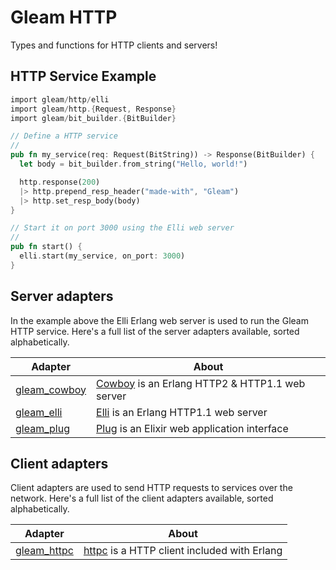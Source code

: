 # Gleam HTTP

Types and functions for HTTP clients and servers!

## HTTP Service Example

```rust
import gleam/http/elli
import gleam/http.{Request, Response}
import gleam/bit_builder.{BitBuilder}

// Define a HTTP service
//
pub fn my_service(req: Request(BitString)) -> Response(BitBuilder) {
  let body = bit_builder.from_string("Hello, world!")

  http.response(200)
  |> http.prepend_resp_header("made-with", "Gleam")
  |> http.set_resp_body(body)
}

// Start it on port 3000 using the Elli web server
//
pub fn start() {
  elli.start(my_service, on_port: 3000)
}
```

## Server adapters

In the example above the Elli Erlang web server is used to run the Gleam HTTP
service. Here's a full list of the server adapters available, sorted
alphabetically.

| Adapter                        | About                                                    |
| ---                            | ---                                                      |
| [gleam_cowboy][cowboy-adapter] | [Cowboy][cowboy] is an Erlang HTTP2 & HTTP1.1 web server |
| [gleam_elli][elli-adapter]     | [Elli][elli] is an Erlang HTTP1.1 web server             |
| [gleam_plug][plug-adapter]     | [Plug][plug] is an Elixir web application interface      |

[cowboy]:https://github.com/ninenines/cowboy
[cowboy-adapter]: https://github.com/gleam-lang/cowboy
[elli]:https://github.com/elli-lib/elli
[elli-adapter]: https://github.com/gleam-lang/elli
[plug]:https://github.com/elixir-plug/plug
[plug-adapter]: https://github.com/gleam-lang/plug

## Client adapters

Client adapters are used to send HTTP requests to services over the network.
Here's a full list of the client adapters available, sorted alphabetically.

| Adapter                      | About                                                |
| ---                          | ---                                                  |
| [gleam_httpc][httpc-adapter] | [httpc][httpc] is a HTTP client included with Erlang |

[httpc]: https://erlang.org/doc/man/httpc.html
[httpc-adapter]: https://github.com/gleam-lang/httpc
